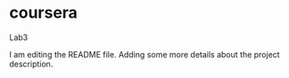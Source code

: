 # coursera
Lab3

I am editing the README file.  Adding some more details about the project description.

